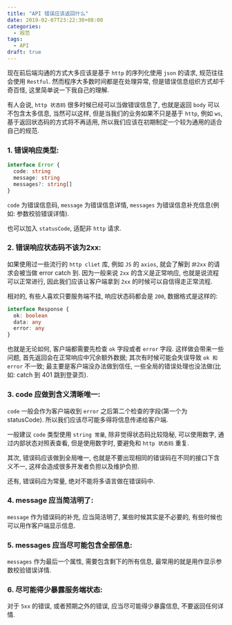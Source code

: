```yaml
---
title: "API 错误应该返回什么"
date: 2019-02-07T23:22:30+08:00
categories:
  - 规范
tags:
  - API
draft: true
---
```


现在前后端沟通的方式大多应该是基于 `http` 的序列化使用 `json` 的请求, 规范往往会使用 `Restful`. 然而程序大多数时间都是在处理异常, 但是错误信息组织方式却千奇百怪, 这里简单说一下我自己的理解.

<!--more-->

有人会说, `http 状态码` 很多时候已经可以当做错误信息了, 也就是返回 `body` 可以不包含太多信息, 当然可以这样, 但是当我们的业务如果不只是基于 `http`, 例如 `ws`, 基于返回状态码的方式将不再适用, 所以我们应该在初期制定一个较为通用的适合自己的规范.

### 1. 错误响应类型:

```ts
interface Error {
  code: string
  message: string
  messages?: string[]
}
```

`code` 为错误信息码, `message` 为错误信息详情, `messages` 为错误信息补充信息(例如: 参数校验错误详情).

也可以加入 `statusCode`, 适配非 `http` 请求.

### 2. 错误响应状态码不该为2xx:

如果使用过一些流行的 `http cliet` 库, 例如 `JS` 的 `axios`, 就会了解到 `非2xx` 的请求会被当做 error catch 到. 因为一般来说 `2xx` 的含义是正常响应, 也就是说流程可以正常进行, 因此我们应该让客户端拿到 `2xx` 的时候可以自信得走正常流程.

相对的, 有些人喜欢只要服务端不挂, 响应状态码都会是 `200`, 数据格式是这样的:

```ts
interface Response {
  ok: boolean
  data: any
  error: any
}
```

也就是无论如何, 客户端都需要先检查 `ok` 字段或者 `error` 字段. 这样做会带来一些问题, 首先返回会在正常响应中冗余额外数据; 其次有时候可能会失误导致 `ok 和 error` 不一致; 最主要是客户端没办法做到信任, 一些全局的错误处理也没法做(比如: catch 到 401 跳到登录页).

### 3. code 应做到含义清晰唯一:

`code` 一般会作为客户端收到 `error` 之后第二个检查的字段(第一个为 statusCode). 所以我们应该尽可能多得将信息传递给客户端.

一般建议 `code` 类型使用 `string 常量`, 除非觉得状态码比较隐秘, 可以使用数字, 通过内部状态对照表查看, 但是使用数字时, 要避免和 `http 状态码` 重复.

其次, 错误码应该做到全局唯一, 也就是不要出现相同的错误码在不同的接口下含义不一, 这样会造成很多开发者负担以及维护负担.

还有, 错误码应为常量, 绝对不能将多语言做在错误码中.

### 4. message 应当简洁明了:

`message` 作为错误码的补充, 应当简洁明了, 某些时候其实是不必要的, 有些时候也可以用作客户端显示信息.

### 5. messages 应当尽可能包含全部信息:

`messages` 作为最后一个属性, 需要包含剩下的所有信息, 最常用的就是用作显示参数校验错误详情.

### 6. 尽可能得少暴露服务端状态:

对于 `5xx` 的错误, 或者预期之外的错误, 应当尽可能得少暴露信息, 不要返回任何详情.
